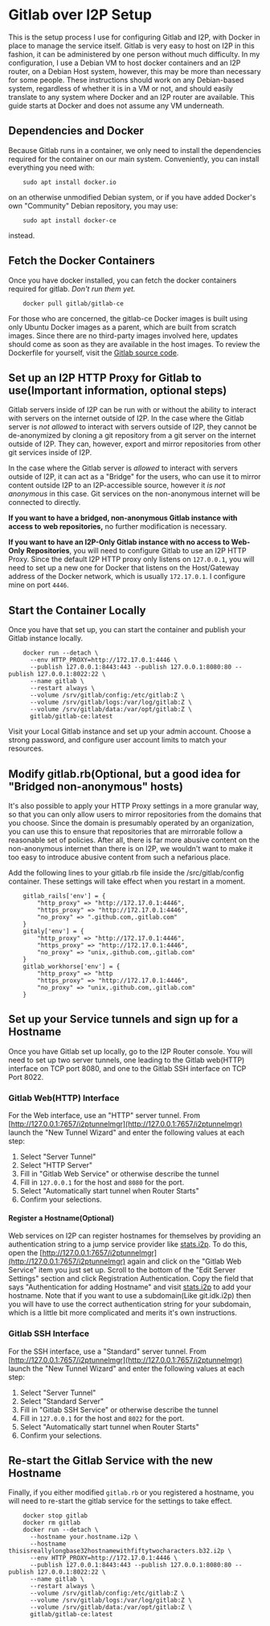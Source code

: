 Gitlab over I2P Setup
=====================

This is the setup process I use for configuring Gitlab and I2P, with Docker
in place to manage the service itself. Gitlab is very easy to host on I2P in
this fashion, it can be administered by one person without much difficulty. In
my configuration, I use a Debian VM to host docker containers and an I2P router,
on a Debian Host system, however, this may be more than necessary for some
people. These instructions should work on any Debian-based system, regardless of
whether it is in a VM or not, and should easily translate to any system where
Docker and an I2P router are available. This guide starts at Docker and does not
assume any VM underneath.

## Dependencies and Docker

Because Gitlab runs in a container, we only need to install the dependencies
required for the container on our main system. Conveniently, you can install
everything you need with:

        sudo apt install docker.io

on an otherwise unmodified Debian system, or if you have added Docker's own
"Community" Debian repository, you may use:

        sudo apt install docker-ce

instead.

## Fetch the Docker Containers

Once you have docker installed, you can fetch the docker containers required for
gitlab. *Don't run them yet.*

        docker pull gitlab/gitlab-ce

For those who are concerned, the gitlab-ce Docker images is built using only
Ubuntu Docker images as a parent, which are built from scratch images. Since
there are no third-party images involved here, updates should come as soon as
they are available in the host images. To review the Dockerfile for yourself,
visit the [Gitlab source code](https://gitlab.com/gitlab-org/omnibus-gitlab/-/blob/master/docker/Dockerfile).

## Set up an I2P HTTP Proxy for Gitlab to use(Important information, optional steps)

Gitlab servers inside of I2P can be run with or without the ability to interact
with servers on the internet outside of I2P. In the case where the Gitlab server
is *not allowed* to interact with servers outside of I2P, they cannot be
de-anonymized by cloning a git repository from a git server on the internet
outside of I2P. They can, however, export and mirror repositories from other git
services inside of I2P.

In the case where the Gitlab server is *allowed* to interact with servers
outside of I2P, it can act as a "Bridge" for the users, who can use it to mirror
content outside I2P to an I2P-accessible source, however it *is not anonymous*
in this case. Git services on the non-anonymous internet will be connected to
directly.

**If you want to have a bridged, non-anonymous Gitlab instance with access to**
**web repositories,** no further modification is necessary.

**If you want to have an I2P-Only Gitlab instance with no access to Web-Only**
**Repositories**, you will need to configure Gitlab to use an I2P HTTP Proxy.
Since the default I2P HTTP proxy only listens on ```127.0.0.1```, you will need
to set up a new one for Docker that listens on the Host/Gateway address of the
Docker network, which is usually ```172.17.0.1```. I configure mine on port
```4446```.

## Start the Container Locally

Once you have that set up, you can start the container and publish your Gitlab
instance locally.

        docker run --detach \
          --env HTTP_PROXY=http://172.17.0.1:4446 \
          --publish 127.0.0.1:8443:443 --publish 127.0.0.1:8080:80 --publish 127.0.0.1:8022:22 \
          --name gitlab \
          --restart always \
          --volume /srv/gitlab/config:/etc/gitlab:Z \
          --volume /srv/gitlab/logs:/var/log/gitlab:Z \
          --volume /srv/gitlab/data:/var/opt/gitlab:Z \
          gitlab/gitlab-ce:latest

Visit your Local Gitlab instance and set up your admin account. Choose a strong
password, and configure user account limits to match your resources.

## Modify gitlab.rb(Optional, but a good idea for "Bridged non-anonymous" hosts)

It's also possible to apply your HTTP Proxy settings in a more granular way, so
that you can only allow users to mirror repositories from the domains that you
choose. Since the domain is presumably operated by an organization, you can use
this to ensure that repositories that are mirrorable follow a reasonable set of
policies. After all, there is far more abusive content on the non-anonymous
internet than there is on I2P, we wouldn't want to make it too easy to introduce
abusive content from such a nefarious place.

Add the following lines to your gitlab.rb file inside the /src/gitlab/config
container. These settings will take effect when you restart in a moment.

        gitlab_rails['env'] = {
            "http_proxy" => "http://172.17.0.1:4446",
            "https_proxy" => "http://172.17.0.1:4446",
            "no_proxy" => ".github.com,.gitlab.com"
        }
        gitaly['env'] = {
            "http_proxy" => "http://172.17.0.1:4446",
            "https_proxy" => "http://172.17.0.1:4446",
            "no_proxy" => "unix,.github.com,.gitlab.com"
        }
        gitlab_workhorse['env'] = {
            "http_proxy" => "http
            "https_proxy" => "http://172.17.0.1:4446",
            "no_proxy" => "unix,.github.com,.gitlab.com"
        }

## Set up your Service tunnels and sign up for a Hostname

Once you have Gitlab set up locally, go to the I2P Router console. You will need
to set up two server tunnels, one leading to the Gitlab web(HTTP) interface on
TCP port 8080, and one to the Gitlab SSH interface on TCP Port 8022.

### Gitlab Web(HTTP) Interface

For the Web interface, use an "HTTP" server tunnel. From [http://127.0.0.1:7657/i2ptunnelmgr](http://127.0.0.1:7657/i2ptunnelmgr)
launch the "New Tunnel Wizard" and enter the following values at each step:

 1. Select "Server Tunnel"
 2. Select "HTTP Server"
 3. Fill in "Gitlab Web Service" or otherwise describe the tunnel
 4. Fill in ```127.0.0.1``` for the host and ```8080``` for the port.
 5. Select "Automatically start tunnel when Router Starts"
 6. Confirm your selections.

#### Register a Hostname(Optional)

Web services on I2P can register hostnames for themselves by providing an
authentication string to a jump service provider like [stats.i2p](http://stats.i2p).
To do this, open the [http://127.0.0.1:7657/i2ptunnelmgr](http://127.0.0.1:7657/i2ptunnelmgr)
again and click on the "Gitlab Web Service" item you just set up. Scroll to the
bottom of the "Edit Server Settings" section and click Registration
Authentication. Copy the field that says "Authentication for adding Hostname"
and visit [stats.i2p](http://stats.i2p/i2p/addkey.html) to add your hostname.
Note that if you want to use a subdomain(Like git.idk.i2p) then you will have
to use the correct authentication string for your subdomain, which is a little
bit more complicated and merits it's own instructions.

### Gitlab SSH Interface

For the SSH interface, use a "Standard" server tunnel. From [http://127.0.0.1:7657/i2ptunnelmgr](http://127.0.0.1:7657/i2ptunnelmgr)
launch the "New Tunnel Wizard" and enter the following values at each step:

 1. Select "Server Tunnel"
 2. Select "Standard Server"
 3. Fill in "Gitlab SSH Service" or otherwise describe the tunnel
 4. Fill in ```127.0.0.1``` for the host and ```8022``` for the port.
 5. Select "Automatically start tunnel when Router Starts"
 6. Confirm your selections.

## Re-start the Gitlab Service with the new Hostname

Finally, if you either modified ```gitlab.rb``` or you registered a hostname,
you will need to re-start the gitlab service for the settings to take effect.

        docker stop gitlab
        docker rm gitlab
        docker run --detach \
          --hostname your.hostname.i2p \
          --hostname thisisreallylongbase32hostnamewithfiftytwocharacters.b32.i2p \
          --env HTTP_PROXY=http://172.17.0.1:4446 \
          --publish 127.0.0.1:8443:443 --publish 127.0.0.1:8080:80 --publish 127.0.0.1:8022:22 \
          --name gitlab \
          --restart always \
          --volume /srv/gitlab/config:/etc/gitlab:Z \
          --volume /srv/gitlab/logs:/var/log/gitlab:Z \
          --volume /srv/gitlab/data:/var/opt/gitlab:Z \
          gitlab/gitlab-ce:latest

